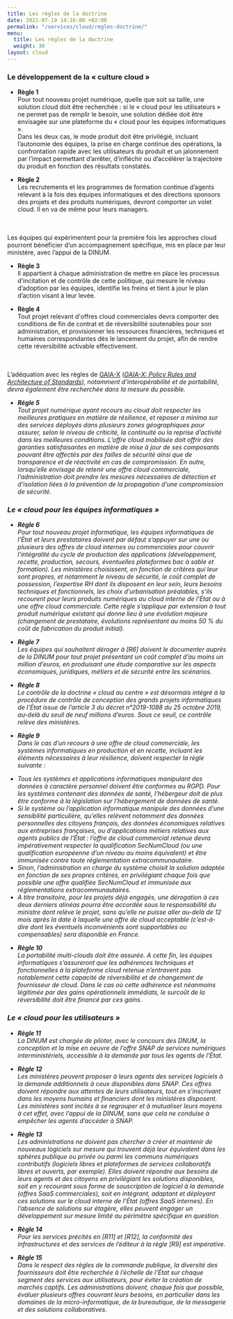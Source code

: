 ```yaml
---
title: Les règles de la doctrine
date: 2021-07-19 14:16:00 +02:00
permalink: "/services/cloud/regles-doctrine/"
menu:
  title: Les règles de la doctrine
  weight: 30
layout: cloud
---
```


### Le développement de la « culture cloud »

* **Règle 1**<br>Pour tout nouveau projet numérique, quelle que soit sa taille, une solution cloud doit être recherchée : si le « cloud pour les utilisateurs » ne permet pas de remplir le besoin, une solution dédiée doit être envisagée sur une plateforme du « cloud pour les équipes informatiques ». 
<br>Dans les deux cas, le mode produit doit être privilégié, incluant l’autonomie des équipes, la prise en charge continue des opérations, la confrontation rapide avec les utilisateurs du produit et un jalonnement par l’impact permettant d’arrêter, d’infléchir ou d’accélérer la trajectoire du produit en fonction des résultats constatés.

* **Règle 2**<br>Les recrutements et les programmes de formation continue d’agents relevant à la fois des équipes informatiques et des directions sponsors des projets et des produits numériques, devront comporter un volet cloud. Il en va de même pour leurs managers.
<br>
<br>Les équipes qui expérimentent pour la première fois les approches cloud pourront bénéficier d’un accompagnement spécifique, mis en place par leur ministère, avec l’appui de la DINUM.

* **Règle 3**<br>Il appartient à chaque administration de mettre en place les processus d’incitation et de contrôle de cette politique, qui mesure le niveau d’adoption par les équipes, identifie les freins et tient à jour le plan d’action visant à leur levée.

* **Règle 4**<br>Tout projet relevant d'offres cloud commerciales devra comporter des conditions de fin de contrat et de réversibilité soutenables pour son administration, et provisionner les ressources financières, techniques et humaines correspondantes dès le lancement du projet, afin de rendre cette réversibilité activable effectivement.
<br>
<br>L’adéquation avec les règles de <a href="https://www.data-infrastructure.eu">GAIA-X</a> (<span lang="en"><i><a href="https://www.data-infrastructure.eu/GAIAX/Redaktion/EN/Publications/gaia-x-policy-rules-and-architecture-of-standards.pdf?__blob=publicationFile&v=5" alt="GAIA-X: Policy Rules and Architecture of Standards">GAIA-X: Policy Rules and Architecture of Standards</a></span>), notamment d’interopérabilité et de portabilité, devra également être recherchée dans la mesure du possible.

* **Règle 5**<br>Tout projet numérique ayant recours au cloud doit respecter les meilleures pratiques en matière de résilience, et reposer a minima sur des services déployés dans plusieurs zones géographiques pour assurer, selon le niveau de criticité, la continuité ou la reprise d’activité dans les meilleures conditions. L’offre cloud mobilisée doit offrir des garanties satisfaisantes en matière de mise à jour de ses composants pouvant être affectés par des failles de sécurité ainsi que de transparence et de réactivité en cas de compromission. En outre, lorsqu’elle envisage de retenir une offre cloud commerciale, l’administration doit prendre les mesures nécessaires de détection et d’isolation liées à la prévention de la propagation d’une compromission de sécurité.


### Le « cloud pour les équipes informatiques »
* **Règle 6**<br>Pour tout nouveau projet informatique, les équipes informatiques de l’État et leurs prestataires doivent par défaut s’appuyer sur une ou plusieurs des offres de cloud internes ou commerciales pour couvrir l’intégralité du cycle de production des applications (développement, recette, production, secours, éventuelles plateformes bac à sable et formation). Les ministères choisissent, en fonction de critères qui leur sont propres, et notamment le niveau de sécurité, le coût complet de possession, l’expertise RH dont ils disposent en leur sein, leurs besoins techniques et fonctionnels, les choix d’urbanisation préalables, s’ils recourent pour leurs produits numériques au cloud interne de l’État ou à une offre cloud commerciale. Cette règle s’applique par extension à tout produit numérique existant qui donne lieu à une évolution majeure (changement de prestataire, évolutions représentant au moins 50 % du coût de fabrication du produit initial).

* **Règle 7**<br>Les équipes qui souhaitent déroger à [R6] doivent le documenter auprès de la DINUM pour tout projet présentant un coût complet d’au moins un million d’euros, en produisant une étude comparative sur les aspects économiques, juridiques, métiers et de sécurité entre les scénarios.

* **Règle 8**<br>Le contrôle de la doctrine « cloud au centre » est désormais intégré à la procédure de contrôle de conception des grands projets informatiques de l’État issue de l’article 3 du décret n°2019-1088 du 25 octobre 2019, au-delà du seuil de neuf millions d’euros.
Sous ce seuil, ce contrôle relève des ministères.

* **Règle 9**<br>Dans le cas d’un recours à une offre de cloud commerciale, les systèmes informatiques en production et en recette, incluant les éléments nécessaires à leur résilience, doivent respecter la règle suivante :
- Tous les systèmes et applications informatiques manipulant des données à caractère personnel doivent être conformes au RGPD. Pour les systèmes contenant des données de santé, l’hébergeur doit de plus être conforme à la législation sur l’hébergement de données de santé.
- Si le système ou l’application informatique manipule des données d’une sensibilité particulière, qu’elles relèvent notamment des données personnelles des citoyens français, des données économiques relatives aux entreprises françaises, ou d’applications métiers relatives aux agents publics de l’État : l’offre de cloud commercial retenue devra impérativement respecter la qualification SecNumCloud (ou une qualification européenne d’un niveau au moins équivalent) et être immunisée contre toute réglementation extracommunautaire.
- Sinon, l’administration en charge du système choisit la solution adaptée en fonction de ses propres critères, en privilégiant chaque fois que possible une offre qualifiée SecNumCloud et immunisée aux réglementations extracommunautaires.
- A titre transitoire, pour les projets déjà engagés, une dérogation à ces deux derniers alinéas pourra être accordée sous la responsabilité du ministre dont relève le projet, sans qu’elle ne puisse aller au-delà de 12 mois après la date à laquelle une offre de cloud acceptable (c’est-à-dire dont les éventuels inconvénients sont supportables ou compensables) sera disponible en France.

* **Règle 10**<br>La portabilité multi-clouds doit être assurée. A cette fin, les équipes informatiques s’assureront que les adhérences techniques et fonctionnelles à la plateforme cloud retenue n’entravent pas notablement cette capacité de réversibilité et de changement de fournisseur de cloud. Dans le cas où cette adhérence est néanmoins légitimée par des gains opérationnels immédiats, le surcoût de la réversibilité doit être financé par ces gains.

### Le « cloud pour les utilisateurs »
* **Règle 11** <br>La DINUM est chargée de piloter, avec le concours des DNUM, la conception et la mise en oeuvre de l’offre SNAP de services numériques interministériels, accessible à la demande par tous les agents de l’État.

* **Règle 12** <br>Les ministères peuvent proposer à leurs agents des services logiciels à la demande additionnels à ceux disponibles dans SNAP. Ces offres doivent répondre aux attentes de leurs utilisateurs, tout en s’inscrivant dans les moyens humains et financiers dont les ministères disposent. Les ministères sont incités à se regrouper et à mutualiser leurs moyens à cet effet, avec l’appui de la DINUM, sans que cela ne conduise à empêcher les agents d’accéder à SNAP.

* **Règle 13** <br>Les administrations ne doivent pas chercher à créer et maintenir de nouveaux logiciels sur mesure qui trouvent déjà leur équivalent dans les sphères publique ou privée ou parmi les communs numériques contributifs (logiciels libres et plateformes de services collaboratifs libres et ouverts, par exemple). Elles doivent répondre aux besoins de leurs agents et des citoyens en privilégiant les solutions disponibles, soit en y recourant sous forme de souscription de logiciel à la demande (offres SaaS commerciales), soit en intégrant, adaptant et déployant ces solutions sur le cloud interne de l’État (offres SaaS internes). En l’absence de solutions sur étagère, elles peuvent engager un développement sur mesure limité au périmètre spécifique en question.
* **Règle 14** <br>Pour les services précités en [R11] et [R12], la conformité des infrastructures et des services de l’éditeur à la règle [R9] est impérative.

* **Règle 15** <br>Dans le respect des règles de la commande publique, la diversité des fournisseurs doit être recherchée à l’échelle de l’État sur chaque segment des services aux utilisateurs, pour éviter la création de marchés captifs. Les administrations doivent, chaque fois que possible, évaluer plusieurs offres couvrant leurs besoins, en particulier dans les domaines de la micro-informatique, de la bureautique, de la messagerie et des solutions collaboratives.
